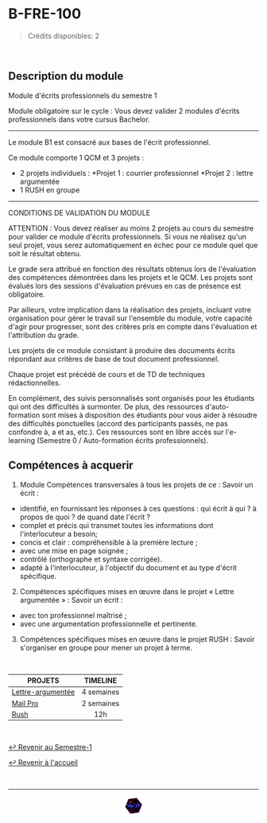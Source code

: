 # B-FRE-100

> Crédits disponibles: 2

<br>

## Description du module

Module d'écrits professionnels du semestre 1

Module obligatoire sur le cycle :
Vous devez valider 2 modules d'écrits professionnels dans votre cursus Bachelor.

---

Le module B1 est consacré aux bases de l'écrit professionnel.

Ce module comporte 1 QCM et 3 projets :

- 2 projets individuels :
  *Projet 1 : courrier professionnel
  *Projet 2 : lettre argumentée
- 1 RUSH en groupe

---

CONDITIONS DE VALIDATION DU MODULE

ATTENTION : Vous devez réaliser au moins 2 projets au cours du semestre pour valider ce module d'écrits professionnels.
Si vous ne réalisez qu'un seul projet, vous serez automatiquement en échec pour ce module quel que soit le résultat obtenu.

Le grade sera attribué en fonction des résultats obtenus lors de l'évaluation des compétences démontrées dans les projets et le QCM.
Les projets sont évalués lors des sessions d'évaluation prévues en cas de présence est obligatoire.

Par ailleurs, votre implication dans la réalisation des projets, incluant votre organisation pour gérer le travail sur l'ensemble du module, votre capacité d'agir pour progresser, sont des critères pris en compte dans l'évaluation et l'attribution du grade.

Les projets de ce module consistant à produire des documents écrits répondant aux critères de base de tout document professionnel.

Chaque projet est précédé de cours et de TD de techniques rédactionnelles.

En complément, des suivis personnalisés sont organisés pour les étudiants qui ont des difficultés à surmonter.
De plus, des ressources d'auto-formation sont mises à disposition des étudiants pour vous aider à résoudre des difficultés ponctuelles (accord des participants passés, ne pas confondre à, a et as, etc.).
Ces ressources sont en libre accès sur l'e-learning (Semestre 0 / Auto-formation écrits professionnels).

## Compétences à acquerir

1. Module Compétences transversales à tous les projets de ce :
   Savoir un écrit :

- identifié, en fournissant les réponses à ces questions : qui écrit à qui ? à propos de quoi ? de quand date l'écrit ?
- complet et précis qui transmet toutes les informations dont l'interlocuteur a besoin;
- concis et clair : compréhensible à la première lecture ;
- avec une mise en page soignée ;
- contrôlé (orthographe et syntaxe corrigée).
- adapté à l'interlocuteur, à l'objectif du document et au type d'écrit spécifique.

2. Compétences spécifiques mises en œuvre dans le projet « Lettre argumentée » :
   Savoir un écrit :

- avec ton professionnel maîtrisé ;
- avec une argumentation professionnelle et pertinente.

3. Compétences spécifiques mises en œuvre dans le projet RUSH :
   Savoir s'organiser en groupe pour mener un projet à terme.

<br>

<table align="center">
    <thead>
        <tr>
            <th>PROJETS</th>
            <th>TIMELINE</th>
        </tr>
    </thead>
    <tbody>
        <tr>
            <td><a href="https://github.com/Studio-17/Epitech-Subjects/tree/main/Semester-1/B-FRE-100/Lettre-argument%C3%A9e">Lettre-argumentée</a></td>
            <td align="center">4 semaines</td>
        </tr>
        <tr>
            <td><a href="https://github.com/Studio-17/Epitech-Subjects/tree/main/Semester-1/B-FRE-100/MailPro">Mail Pro</a></td>
            <td align="center">2 semaines</td>
        </tr>
        <tr>
            <td><a href="https://github.com/Studio-17/Epitech-Subjects/tree/main/Semester-1/B-FRE-100/Rush">Rush</a></td>
            <td align="center">12h</td>
        </tr>
    </tbody>
</table>

<br>

[↩️ Revenir au Semestre-1](https://github.com/Studio-17/Epitech-Subjects/tree/main/Semester-1)

[↩️ Revenir à l'accueil](https://github.com/Studio-17/Epitech-Subjects)

<br>

---

<div align="center">

<a href="https://github.com/Studio-17" target="_blank"><img src="../../assets/voc17.gif" width="40"></a>

</div>
